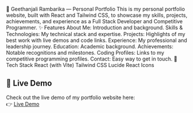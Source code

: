 🌟 Geethanjali Rambarika — Personal Portfolio
This is my personal portfolio website, built with React and Tailwind CSS, to showcase my skills, projects, achievements, and experience as a Full Stack Developer and Competitive Programmer.
✨ Features
About Me: Introduction and background.
Skills & Technologies: My technical stack and expertise.
Projects: Highlights of my best work with live demos and code links.
Experience: My professional and leadership journey.
Education: Academic background.
Achievements: Notable recognitions and milestones.
Coding Profiles: Links to my competitive programming profiles.
Contact: Easy way to get in touch.
🚀 Tech Stack
React (with Vite)
Tailwind CSS
Lucide React Icons
## 🚀 Live Demo

Check out the live demo of my portfolio website here:  
👉 [Live Demo](https://geethanjalir-portfolio.netlify.app/)

